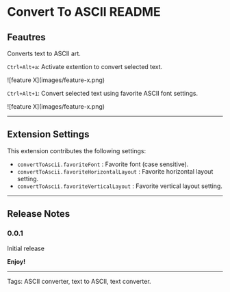 # Convert To ASCII README


## Feautres

Converts text to ASCII art.

`Ctrl+Alt+a`: Activate extention to convert selected text.

\!\[feature X\]\(images/feature-x.png\)

`Ctrl+Alt+1`: Convert selected text using favorite ASCII font settings.

\!\[feature X\]\(images/feature-x.png\)

---
## Extension Settings

This extension contributes the following settings:

* `convertToAscii.favoriteFont` : Favorite font (case sensitive).
* `convertToAscii.favoriteHorizontalLayout` : Favorite horizontal layout setting.
* `convertToAscii.favoriteVerticalLayout` : Favorite vertical layout setting.

---
## Release Notes

### 0.0.1
Initial release



**Enjoy!**

---

Tags: ASCII converter, text to ASCII, text converter.